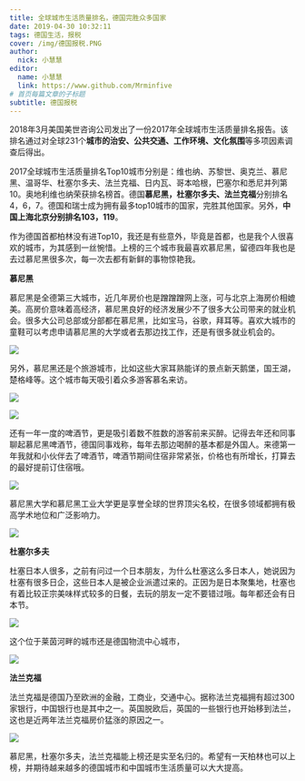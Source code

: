 ```yaml
---
title: 全球城市生活质量排名，德国完胜众多国家
date: 2019-04-30 10:32:11
tags: 德国生活，报税
cover: /img/德国报税.PNG
author: 
  nick: 小慧慧
editor:
  name: 小慧慧
  link: https://www.github.com/Mrminfive
# 首页每篇文章的子标题
subtitle: 德国报税
---
```


2018年3月美国美世咨询公司发出了一份2017年全球城市生活质量排名报告。该排名通过对全球231个**城市的治安、公共交通、工作环境、文化氛围**等多项因素调查后得出。

  

2017全球城市生活质量排名Top10城市分别是：维也纳、苏黎世、奥克兰、慕尼黑、温哥华、杜塞尔多夫、法兰克福、日内瓦、哥本哈根，巴塞尔和悉尼并列第10。奥地利维也纳荣获排名榜首。德国**慕尼黑，杜塞尔多夫、法兰克福**分别排名4，6，7。德国和瑞士成为拥有最多top10城市的国家，完胜其他国家。另外，**中国上海北京分别排名103，119**。

  

作为德国首都柏林没有进Top10，我还是有些意外，毕竟是首都，也是我个人很喜欢的城市，为其感到一丝惋惜。上榜的三个城市我最喜欢慕尼黑，留德四年我也是去过慕尼黑很多次，每一次去都有新鲜的事物惊艳我。

  

**慕尼黑**

慕尼黑是全德第三大城市，近几年房价也是蹭蹭蹭网上涨，可与北京上海房价相媲美。高房价意味着高经济，慕尼黑良好的经济发展少不了很多大公司带来的就业机会。很多大公司总部或分部都在慕尼黑，比如宝马，谷歌，拜耳等。喜欢大城市的童鞋可以考虑申请慕尼黑的大学或者去那边找工作，还是有很多就业机会的。  

![](https://mmbiz.qpic.cn/mmbiz_jpg/rW3MWnUicJ7fDTTtEQuGhNpC9I5nEzWR4YgeNgTjqicjcl8wTKfvz6tz6RiaYBUMVpZ88fmvRaHLVts22icKpsSw2Q/640?wx_fmt=jpeg)

另外，慕尼黑还是个旅游城市，比如这些大家耳熟能详的景点新天鹅堡，国王湖，楚格峰等。这个城市每天吸引着众多游客慕名来访。

![](https://mmbiz.qpic.cn/mmbiz_png/rW3MWnUicJ7fDTTtEQuGhNpC9I5nEzWR4rYlTYqu2pGzT6KkNqicqQ9pSZdMs40iasiaiao7ZiaeVU9hHv5mSWoKHbbQ/640?wx_fmt=png)

![](https://mmbiz.qpic.cn/mmbiz_jpg/rW3MWnUicJ7fDTTtEQuGhNpC9I5nEzWR4WmOBdqfiaIB0EC1IHibUwMFgU8TBDCuq5kbN1KyT0MD466OS1Pqc4iciag/640?wx_fmt=jpeg)

还有一年一度的啤酒节，更是吸引着数不胜数的游客前来买醉。记得去年还和同事聊起慕尼黑啤酒节，德国同事戏称，每年去那边喝醉的基本都是外国人。来德第一年我就和小伙伴去了啤酒节，啤酒节期间住宿非常紧张，价格也有所增长，打算去的最好提前订住宿哦。

![](https://mmbiz.qpic.cn/mmbiz_jpg/rW3MWnUicJ7fDTTtEQuGhNpC9I5nEzWR4wib7KHEN9GWq16YmVLkHooUg7VHnGC06dB6YK4DfmTgCib05tT2kYtag/640?wx_fmt=jpeg)

慕尼黑大学和慕尼黑工业大学更是享誉全球的世界顶尖名校，在很多领域都拥有极高学术地位和广泛影响力。

![](https://mmbiz.qpic.cn/mmbiz_jpg/rW3MWnUicJ7fDTTtEQuGhNpC9I5nEzWR4SOdBtNcftXahahuwm19gFa2OAuXMfWNuYJUYianH7DYpYCdG5cibmlUQ/640?wx_fmt=jpeg)

  

**杜塞尔多夫**

  

杜塞日本人很多，之前有问过一个日本朋友，为什么杜塞这么多日本人，她说因为杜塞有很多日企，这些日本人是被企业派遣过来的。正因为是日本聚集地，杜塞也有着比较正宗美味样式较多的日餐，去玩的朋友一定不要错过哦。每年都还会有日本节。

![](https://mmbiz.qpic.cn/mmbiz_jpg/Rica9nHajoYMbecH7GuxWXLM6Qmwj3o5NhYs64sCNreib5SSuoNazncGNgXNRO0DZpIXzpABD6roZyHw1wehldoQ/640?wx_fmt=jpeg)

这个位于莱茵河畔的城市还是德国物流中心城市，

![](https://mmbiz.qpic.cn/mmbiz_jpg/rW3MWnUicJ7fDTTtEQuGhNpC9I5nEzWR44LCnBunQ5iboUUudUgZ76XQSxw3IbrKMlx5lhNZFoRWUFiaDbsibdWSQw/640?wx_fmt=jpeg)

  

**法兰克福**

  

法兰克福是德国乃至欧洲的金融，工商业，交通中心。据称法兰克福拥有超过300家银行，中国银行也是其中之一。英国脱欧后，英国的一些银行也开始移到法兰，这也是近两年法兰克福房价猛涨的原因之一。  

![](https://mmbiz.qpic.cn/mmbiz_jpg/rW3MWnUicJ7fDTTtEQuGhNpC9I5nEzWR4NYxjLNCJZS1qI5h5D4EZqlL2R53Pff6tbUYC1vcbHkiamX0pcgHIxDg/640?wx_fmt=jpeg)

  

慕尼黑，杜塞尔多夫，法兰克福能上榜还是实至名归的。希望有一天柏林也可以上榜，并期待越来越多的德国城市和中国城市生活质量可以大大提高。

  